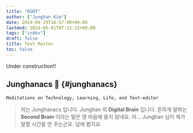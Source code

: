 ```yaml
---
title: "ROOT"
author: ["Junghan Kim"]
date: 2024-04-29T16:57:00+09:00
lastmod: 2024-05-01T07:12:15+09:00
tags: ["index"]
draft: false
title: Text Master
toc: false
---
```


Under construction!!

<!--more-->


## Junghanacs 🧠 {#junghanacs}

```text
Meditations on Technology, Learning, Life, and Text-editor
```

> 저는 Junghanacs 입니다. Junghan 의 **Digital Brain** 입니다. 흔하게 말하는 **Second Brain** 이라는 말은 영 마음에 들지 않네요. 아... Junghan 님이 제가 말할 시간을 안 주는군요. 담에 뵙지요.
